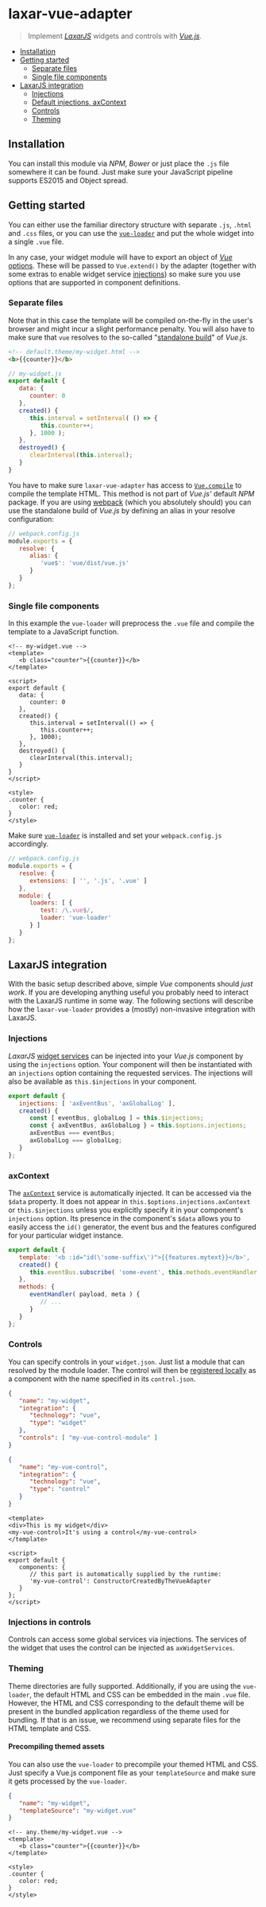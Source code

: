 # laxar-vue-adapter

> Implement _[LaxarJS][laxar]_ widgets and controls with _[Vue.js][vue]_.

- [Installation](#installation)
- [Getting started](#getting-started)
  - [Separate files](#separate-files)
  - [Single file components](#single-file-components)
- [LaxarJS integration](#laxarjs-integration)
  - [Injections](#injections)
  - [Default injections, axContext](#default-injections-axcontext)
  - [Controls](#controls)
  - [Theming](#theming)
  
## Installation

You can install this module via _NPM_, _Bower_ or just place the `.js` file somewhere it can be found.
Just make sure your JavaScript pipeline supports ES2015 and Object spread.


## Getting started

You can either use the familiar directory structure with separate `.js`, `.html`
and `.css` files, or you can use the [`vue-loader`][vue-loader] and put the whole
widget into a single `.vue` file.

In any case, your widget module will have to export an object of [_Vue_ options][vue-options].
These will be passed to `Vue.extend()` by the adapter (together with some extras to enable
widget service [injections](#injections)) so make sure you use options that are supported
in component definitions.


### Separate files

Note that in this case the template will be compiled on-the-fly in the user's browser and
might incur a slight performance penalty. You will also have to make sure that `vue` resolves
to the so-called "[standalone build][vue-standalone]" of _Vue.js_.

```html
<!-- default.theme/my-widget.html -->
<b>{{counter}}</b>
```

```js
// my-widget.js
export default {
   data: {
      counter: 0
   },
   created() {
      this.interval = setInterval( () => {
         this.counter++;
      }, 1000 );
   },
   destroyed() {
      clearInterval(this.interval);
   }
}
```

You have to make sure `laxar-vue-adapter` has access to [`Vue.compile`][vue-compile] to compile the template
HTML. This method is not part of _Vue.js'_ default _NPM_ package. If you are using [webpack][webpack] (which
you absolutely should) you can use the standalone build of _Vue.js_ by defining an alias in your resolve
configuration:

```js
// webpack.config.js
module.exports = {
   resolve: {
      alias: {
         'vue$': 'vue/dist/vue.js'
      }
   }
};
```


### Single file components

In this example the `vue-loader` will preprocess the `.vue` file and compile the template to
a JavaScript function.

```vue
<!-- my-widget.vue -->
<template>
   <b class="counter">{{counter}}</b>
</template>

<script>
export default {
   data: {
      counter: 0
   },
   created() {
      this.interval = setInterval(() => {
         this.counter++;
      }, 1000);
   },
   destroyed() {
      clearInterval(this.interval);
   }
}
</script>

<style>
.counter {
   color: red;
}
</style>
```

Make sure [`vue-loader`][vue-loader] is installed and set your `webpack.config.js` accordingly.

```js
// webpack.config.js
module.exports = {
   resolve: {
      extensions: [ '', '.js', '.vue' ]
   },
   module: {
      loaders: [ {
         test: /\.vue$/,
         loader: 'vue-loader'
      } ]
   }
};
```


## LaxarJS integration

With the basic setup described above, simple _Vue_ components should _just work_.
If you are developing anything useful you probably need to interact with the LaxarJS runtime in some way.
The following sections will describe how the `laxar-vue-loader` provides a (mostly) non-invasive integration
with LaxarJS.


### Injections

_LaxarJS_ [widget services](https://github.com/LaxarJS/laxar/blob/master/docs/manuals/widget_services.md)
can be injected into your _Vue.js_ component by using the `injections` option. Your component will then
be instantiated with an `injections` option containing the requested services. The injections will also
be available as `this.$injections` in your component.

```js
export default {
   injections: [ 'axEventBus', 'axGlobalLog' ],
   created() {
      const [ eventBus, globalLog ] = this.$injections;
      const { axEventBus, axGlobalLog } = this.$options.injections;
      axEventBus === eventBus;
      axGlobalLog === globalLog;
   }
};
```


### axContext

The [`axContext`](https://github.com/LaxarJS/laxar/blob/master/docs/manuals/widget_services.md#axcontext)
service is automatically injected. It can be accessed via the `$data` property. It does not appear in
`this.$options.injections.axContext` or `this.$injections` unless you explicitly specify it in your
component's `injections` option. Its presence in the component's `$data` allows you to easily access the
`id()` generator, the event bus and the features configured for your particular widget instance.

```js
export default {
   template: '<b :id="id(\'some-suffix\')">{{features.mytext}}</b>',
   created() {
      this.eventBus.subscribe( 'some-event', this.methods.eventHandler );
   },
   methods: {
      eventHandler( payload, meta ) {
         // ...
      }
   }
};
```


### Controls

You can specify controls in your `widget.json`. Just list a module that can resolved by the module loader.
The control will then be [registered locally](https://vuejs.org/v2/guide/components.html#Local-Registration)
as a component with the name specified in its `control.json`.

```json
{
   "name": "my-widget",
   "integration": {
      "technology": "vue",
      "type": "widget"
   },
   "controls": [ "my-vue-control-module" ]
}
```

```json
{
   "name": "my-vue-control",
   "integration": {
      "technology": "vue",
      "type": "control"
   }
}
```

```vue
<template>
<div>This is my widget</div>
<my-vue-control>It's using a control</my-vue-control>
</template>

<script>
export default {
   components: {
      // this part is automatically supplied by the runtime:
      'my-vue-control': ConstructorCreatedByTheVueAdapter
   }
};
</script>
```


### Injections in controls

Controls can access some global services via injections. The services of the widget that uses the control
can be injected as `axWidgetServices`.


### Theming

Theme directories are fully supported. Additionally, if you are using the `vue-loader`, the
default HTML and CSS can be embedded in the main `.vue` file. However, the HTML and CSS
corresponding to the default theme will be present in the bundled application regardless of
the theme used for bundling. If that is an issue, we recommend using separate files for the
HTML template and CSS.

#### Precompiling themed assets

You can also use the `vue-loader` to precompile your themed HTML and CSS.
Just specify a Vue.js component file as your `templateSource` and make sure it gets processed
by the `vue-loader`.


```json
{
   "name": "my-widget",
   "templateSource": "my-widget.vue"
}
```

```vue
<!-- any.theme/my-widget.vue -->
<template>
   <b class="counter">{{counter}}</b>
</template>

<style>
.counter {
   color: red;
}
</style>
```


[laxar]: https://laxarjs.org/
[vue]: https://vuejs.org/
[webpack]: https://webpack.github.io/
[vue-options]: https://vuejs.org/v2/api/#Options-Data
[vue-loader]: https://vue-loader.vuejs.org/en/index.html
[vue-compile]: https://vuejs.org/v2/api/#Vue-compile
[vue-standalone]: https://vuejs.org/v2/guide/installation.html#Standalone-vs-Runtime-only-Build
